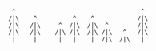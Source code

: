 ```plaintext                                    
 ^                                   ^                
/|\    ^          ^    ^            /|\          
/|\   /|\     ^  /|\  /|\  ^        /|\            
/|\   /|\    /|\ /|\  /|\ /|\   ^   /|\   
 |     |      |   |    |  /|\  /|\   |  
  ```
